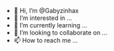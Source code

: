 - 👋 Hi, I’m @Gabyzinhax
- 👀 I’m interested in ...
- 🌱 I’m currently learning ...
- 💞️ I’m looking to collaborate on ...
- 📫 How to reach me ...

<!---
Gabyzinhax/Gabyzinhax is a ✨ special ✨ repository because its `README.md` (this file) appears on your GitHub profile.
You can click the Preview link to take a look at your changes.
--->
